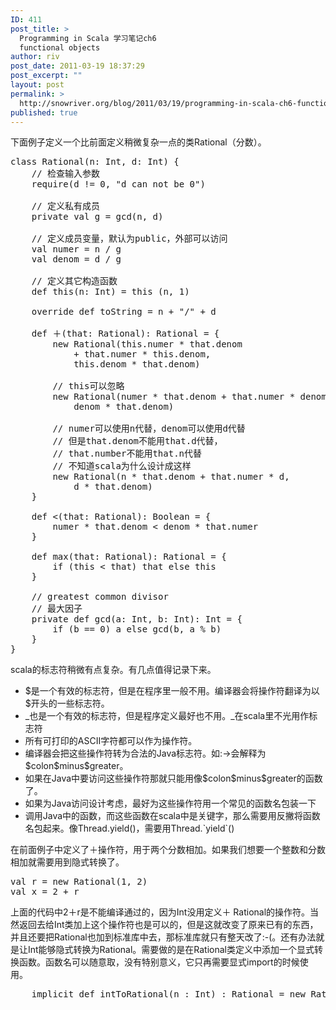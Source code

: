 ```yaml
---
ID: 411
post_title: >
  Programming in Scala 学习笔记ch6
  functional objects
author: riv
post_date: 2011-03-19 18:37:29
post_excerpt: ""
layout: post
permalink: >
  http://snowriver.org/blog/2011/03/19/programming-in-scala-ch6-functional-objects/
published: true
---
```

下面例子定义一个比前面定义稍微复杂一点的类Rational（分数）。
<pre class="brush:scala">
class Rational(n: Int, d: Int) {
    // 检查输入参数
    require(d != 0, "d can not be 0")

    // 定义私有成员
    private val g = gcd(n, d)

    // 定义成员变量，默认为public，外部可以访问
    val numer = n / g
    val denom = d / g

    // 定义其它构造函数
    def this(n: Int) = this (n, 1)

    override def toString = n + "/" + d

    def ＋(that: Rational): Rational = {
        new Rational(this.numer * that.denom
            + that.numer * this.denom,
            this.denom * that.denom)

        // this可以忽略
        new Rational(numer * that.denom + that.numer * denom,
            denom * that.denom)

        // numer可以使用n代替，denom可以使用d代替
        // 但是that.denom不能用that.d代替，
        // that.number不能用that.n代替
        // 不知道scala为什么设计成这样
        new Rational(n * that.denom + that.numer * d,
            d * that.denom)
    }

    def <(that: Rational): Boolean = {
        numer * that.denom < denom * that.numer
    }

    def max(that: Rational): Rational = {
        if (this < that) that else this
    }

    // greatest common divisor
    // 最大因子
    private def gcd(a: Int, b: Int): Int = {
        if (b == 0) a else gcd(b, a % b)
    }
}
</pre><!--more-->

scala的标志符稍微有点复杂。有几点值得记录下来。<ul>
<li>$是一个有效的标志符，但是在程序里一般不用。编译器会将操作符翻译为以$开头的一些标志符。</li>
<li>_也是一个有效的标志符，但是程序定义最好也不用。_在scala里不光用作标志符</li>
<li>所有可打印的ASCII字符都可以作为操作符。</li>
<li>编译器会把这些操作符转为合法的Java标志符。如:->会解释为$colon$minus$greater。</li>
<li>如果在Java中要访问这些操作符那就只能用像$colon$minus$greater的函数了。</li>
<li>如果为Java访问设计考虑，最好为这些操作符用一个常见的函数名包装一下</li>
<li>调用Java中的函数，而这些函数在scala中是关键字，那么需要用反撇将函数名包起来。像Thread.yield()，需要用Thread.`yield`()</li>
</ul>

在前面例子中定义了＋操作符，用于两个分数相加。如果我们想要一个整数和分数相加就需要用到隐式转换了。
<pre class="brush:scala">
val r = new Rational(1, 2)
val x = 2 + r
</pre>
上面的代码中2＋r是不能编译通过的，因为Int没用定义＋ Rational的操作符。当然返回去给Int类加上这个操作符也是可以的，但是这就改变了原来已有的东西，并且还要把Rational也加到标准库中去，那标准库就只有整天改了:-(。还有办法就是让Int能够隐式转换为Rational。需要做的是在Rational类定义中添加一个显式转换函数。函数名可以随意取，没有特别意义，它只再需要显式import的时候使用。
<pre class="brush:scala">
    implicit def intToRational(n : Int) : Rational = new Rational(n)
</pre>